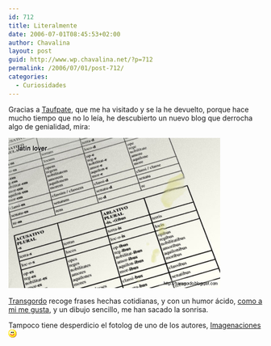 ```yaml
---
id: 712
title: Literalmente
date: 2006-07-01T08:45:53+02:00
author: Chavalina
layout: post
guid: http://www.wp.chavalina.net/?p=712
permalink: /2006/07/01/post-712/
categories:
  - Curiosidades
---
```

Gracias a <a href="http://www.taufpate.com/" target="_blank">Taufpate</a>, que me ha visitado y se la he devuelto, porque hace mucho tiempo que no lo le&iacute;a, he descubierto un nuevo blog que derrocha algo de genialidad, mira:

<p class="imgcentro">
  <img src="/imagenes/fotos/latinlover.jpg" alt="Latin lover: alguien se excit&oacute; leyendo el diccionario..." />
</p>

<a href="http://transgordo.blogspot.com" target="_blank">Transgordo</a> recoge frases hechas cotidianas, y con un humor &aacute;cido, <a href="http://chavalina.net/comentar.php?idpost=582" target="_blank">como a mi me gusta</a>, y un dibujo sencillo, me han sacado la sonrisa.

Tampoco tiene desperdicio el fotolog de uno de los autores, <a href="http://imagenaciones.blogspot.com" target="_blank">Imagenaciones</a>![emo](/imagenes/emoticonos/sonrisa.gif)